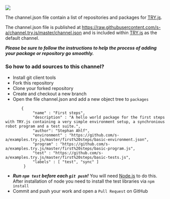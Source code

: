 
[<img src="https://travis-ci.org/s-a/channel.try.js.png" />](https://travis-ci.org/s-a/channel.try.js "Test state")

The channel.json file contain a list of repositories and packages for  [TRY.js](https://github.com/s-a/try.js).


The channel.json file is published at https://raw.githubusercontent.com/s-a/channel.try.js/master/channel.json and is included within [TRY.js](https://github.com/s-a/try.js) as the default channel.


***Please be sure to follow the instructions to help the process of adding your package or repository go smoothly.***

### So how to add sources to this channel?  

 - Install git client tools
 - Fork this repository
 - Clone your forked repository
 - Create and checkout a new branch
 - Open the file channel.json and add a new object tree to ```packages```

```
       {
            "name" : "First steps",
            "description" : "A hello world package for the first steps with TRY.js containing a very simple environment setup, a synchronious robot program and a test suite.",
            "author": "Stephan Ahlf",
            "environment" : "https://github.com/s-a/examples.try.js/master/first%20steps/basic-environment.json",
            "program" : "https://github.com/s-a/examples.try.js/master/first%20steps/basic-program.js",
            "test" : "https://github.com/s-a/examples.try.js/master/first%20steps/basic-tests.js",
            "labels" : [ "test", "sync" ]
        }
```

 - ***Run ```npm test``` before each ```git push```!*** You will need [Node.js](http://nodejs.org/) to do this. After installation of node you need to install the test libraries via ```npm install```
 - Commit and push your work and open a ```Pull Request``` on GitHub
